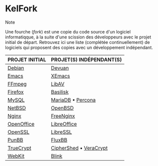 # KelFork

> [!NOTE]
> Une fourche (_fork_) est une copie du code source d'un logiciel informatiqque, à la suite d'une scission des développeurs avec le projet initial de départ. Retrouvez ici une liste (complétée continuellement) de logiciels qui proposent des copies avec un développement indépendant.

|PROJET INITIAL|PROJET(S) INDÉPENDANT(S)|
|:--|:--|
|[Debian](https://www.debian.org/index.fr.html)|[Devuan](https://www.devuan.org)|
|[Emacs](https://www.gnu.org/software/emacs)|[XEmacs](https://www.xemacs.org)|
|[FFmpeg](https://ffmpeg.org)|[LibAV](https://github.com/libav/libav)|
|[Firefox](https://www.mozilla.org/fr)|[Basilisk](https://www.basilisk-browser.org)|
|[MySQL](https://www.mysql.com/fr)|[MariaDB](https://mariadb.org) ▪ [Percona](https://www.percona.com)|
|[NetBSD](https://www.netbsd.org)|[OpenBSD](https://www.openbsd.org)|
|[Nginx](https://nginx.org)|[FreeNginx](https://freenginx.org)|
|[OpenOffice](https://www.openoffice.org/fr)|[LibreOffice](https://fr.libreoffice.org)|
|[OpenSSL](https://www.openssl.org)|[LibreSSL](https://www.libressl.org)|
|[PunBB](https://punbb.informer.com)|[FluxBB](https://www.fluxbb.eu/accueil)|
|[TrueCrypt](https://truecrypt.fr)|[CipherShed](https://www.ciphershed.org) ▪ [VeraCrypt](https://www.veracrypt.fr/en/Home.html)|
|[WebKit](https://webkit.org)|[Blink](https://www.chromium.org/blink)|
